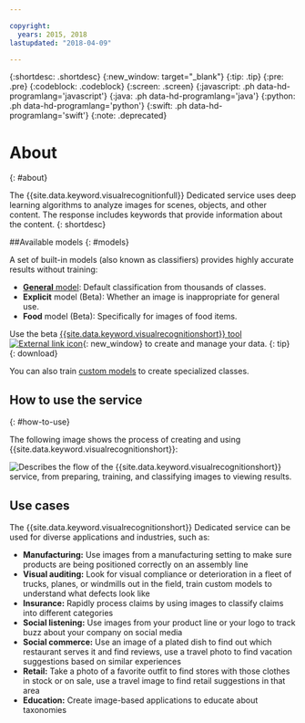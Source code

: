 ```yaml
---

copyright:
  years: 2015, 2018
lastupdated: "2018-04-09"

---
```


{:shortdesc: .shortdesc}
{:new_window: target="_blank"}
{:tip: .tip}
{:pre: .pre}
{:codeblock: .codeblock}
{:screen: .screen}
{:javascript: .ph data-hd-programlang='javascript'}
{:java: .ph data-hd-programlang='java'}
{:python: .ph data-hd-programlang='python'}
{:swift: .ph data-hd-programlang='swift'}
{:note: .deprecated}

# About
{: #about}

The {{site.data.keyword.visualrecognitionfull}} Dedicated service uses deep learning algorithms to analyze images for scenes, objects, and other content. The response includes keywords that provide information about the content.
{: shortdesc}

##Available models
{: #models}

A set of built-in models (also known as classifiers) provides highly accurate results without training:

- [**General** model](/docs/services/visual-recognition-dedicated/customizing.html#default-classifiers): Default classification from thousands of classes.
- **Explicit** model (Beta): Whether an image is inappropriate for general use.
- **Food** model (Beta): Specifically for images of food items.

Use the beta [{{site.data.keyword.visualrecognitionshort}} tool ![External link icon](../../icons/launch-glyph.svg "External link icon")](https://visual-recognition-tooling.sk.kr.bluemix.net/){: new_window} to create and manage your data.
{: tip}
{: download}

You can also train [custom models](/docs/services/visual-recognition-dedicated/tutorial-custom-classifier.html) to create specialized classes.

## How to use the service
{: #how-to-use}

The following image shows the process of creating and using {{site.data.keyword.visualrecognitionshort}}:

![Describes the flow of the {{site.data.keyword.visualrecognitionshort}} service, from preparing, training, and classifying images to viewing results.](images/visual-recognition-process-110717.png)

## Use cases

The {{site.data.keyword.visualrecognitionshort}} Dedicated service can be used for diverse applications and industries, such as:

- **Manufacturing:** Use images from a manufacturing setting to make sure products are being positioned correctly on an assembly line
- **Visual auditing:** Look for visual compliance or deterioration in a fleet of trucks, planes, or windmills out in the field, train custom models to understand what defects look like
- **Insurance:** Rapidly process claims by using images to classify claims into different categories
- **Social listening:** Use images from your product line or your logo to track buzz about your company on social media
- **Social commerce:** Use an image of a plated dish to find out which restaurant serves it and find reviews, use a travel photo to find vacation suggestions based on similar experiences
- **Retail:** Take a photo of a favorite outfit to find stores with those clothes in stock or on sale, use a travel image to find retail suggestions in that area
- **Education:** Create image-based applications to educate about taxonomies
